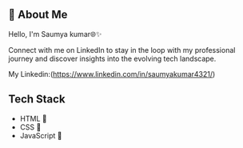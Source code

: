 ## 🚀 About Me
Hello, I'm Saumya kumar🌐✨

Connect with me on LinkedIn to stay in the loop with my professional journey and discover insights into the evolving tech landscape.

My Linkedin:(https://www.linkedin.com/in/saumyakumar4321/)



## Tech Stack

- HTML 🚀
- CSS 🚀
- JavaScript 🚀

